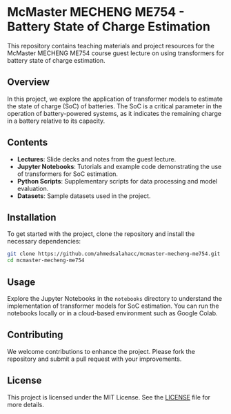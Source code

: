 
# McMaster MECHENG ME754 - Battery State of Charge Estimation

This repository contains teaching materials and project resources for the McMaster MECHENG ME754 course guest lecture on using transformers for battery state of charge estimation.

## Overview

In this project, we explore the application of transformer models to estimate the state of charge (SoC) of batteries. The SoC is a critical parameter in the operation of battery-powered systems, as it indicates the remaining charge in a battery relative to its capacity.

## Contents

- **Lectures**: Slide decks and notes from the guest lecture.
- **Jupyter Notebooks**: Tutorials and example code demonstrating the use of transformers for SoC estimation.
- **Python Scripts**: Supplementary scripts for data processing and model evaluation.
- **Datasets**: Sample datasets used in the project.

## Installation

To get started with the project, clone the repository and install the necessary dependencies:

```sh
git clone https://github.com/ahmedsalahacc/mcmaster-mecheng-me754.git
cd mcmaster-mecheng-me754
```

## Usage

Explore the Jupyter Notebooks in the `notebooks` directory to understand the implementation of transformer models for SoC estimation. You can run the notebooks locally or in a cloud-based environment such as Google Colab.

## Contributing

We welcome contributions to enhance the project. Please fork the repository and submit a pull request with your improvements.

## License

This project is licensed under the MIT License. See the [LICENSE](LICENSE) file for more details.
